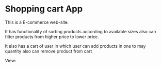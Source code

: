 # Shopping cart App

This is a E-commerce web-site.

It has functionality of sorting products according to available sizes also can filter products from higher price to lower price.

It also has a cart of user in which user can add products in one to may quantity also can remove product from cart

View:
